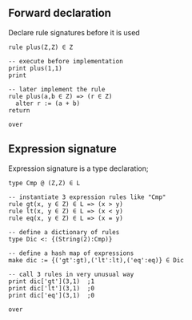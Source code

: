 ## Forward declaration

Declare rule signatures before it is used

```
rule plus(Z,Z) ∈ Z

-- execute before implementation
print plus(1,1)  
print

-- later implement the rule
rule plus(a,b ∈ Z) => (r ∈ Z)
  alter r := (a + b)
return

over
```

## Expression signature

Expression signature is a type declaration;

```
type Cmp @ (Z,Z) ∈ L

-- instantiate 3 expression rules like "Cmp"
rule gt(x, y ∈ Z) ∈ L => (x > y)
rule lt(x, y ∈ Z) ∈ L => (x < y)
rule eq(x, y ∈ Z) ∈ L => (x = y)

-- define a dictionary of rules
type Dic <: {(String(2):Cmp)}
 
-- define a hash map of expressions
make dic := {('gt':gt),('lt':lt),('eq':eq)} ∈ Dic

-- call 3 rules in very unusual way
print dic['gt'](3,1)  ;1
print dic['lt'](3,1)  ;0
print dic['eq'](3,1)  ;0

over
```
